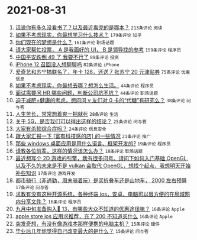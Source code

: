 # 2021-08-31

1. [话说你有多久没看书了？以及最近看完的是哪本？](https://www.v2ex.com/t/798973) `213条评论` `阅读`
1. [如果不考虑现实，你最想学习什么技术？](https://www.v2ex.com/t/799024) `179条评论` `知乎`
1. [你们现在的梦想是什么？](https://www.v2ex.com/t/798978) `161条评论` `职场话题`
1. [请大家帮忙投票， A 是我画好的 UI， B 是领导找的参考](https://www.v2ex.com/t/799039) `159条评论` `程序员`
1. [中国平安跌倒 49 了 我要不行了](https://www.v2ex.com/t/798999) `89条评论` `投资`
1. [iPhone 12 召回没人想聊聊吗](https://www.v2ex.com/t/798974) `82条评论` `iPhone`
1. [爱奇艺和苏宁搞联名了，年卡 128，还送 7 张苏宁 20 元津贴券](https://www.v2ex.com/t/798965) `75条评论` `优惠信息`
1. [如果不考虑现实，你最想去哪？想怎么生活。](https://www.v2ex.com/t/799067) `44条评论` `程序员`
1. [面试需要问 HR 哪些问题，判断公司坑不坑？](https://www.v2ex.com/t/798968) `44条评论` `职场话题`
1. [迫于减肥+健康的考虑，想问问 v 友们对 0 卡的“代糖”有研究么？](https://www.v2ex.com/t/799006) `38条评论` `问与答`
1. [人生苦长，常常想着爽一把就死](https://www.v2ex.com/t/799089) `28条评论` `生活`
1. [关于 5G，是否我们可以得出这样的结论？](https://www.v2ex.com/t/799136) `25条评论` `问与答`
1. [大家有杀软综合症吗？](https://www.v2ex.com/t/799134) `24条评论` `信息安全`
1. [跟大家汇报一下 [富有科技感的店] 的一些情况](https://www.v2ex.com/t/798971) `21条评论` `推广`
1. [那些 windows 桌面应用是用什么语言、框架开发的?](https://www.v2ex.com/t/799049) `19条评论` `程序员`
1. [请教各位前辈，这样的情况该怎么办？](https://www.v2ex.com/t/798963) `18条评论` `职场话题`
1. [最近想写个 2D 游戏的引擎，我有很多问号。请问下如何入门基础 OpenGL, 以及不久的未来是不是 vulkan 会取代 OpenGL，想找个起点，我想明天开始补些知识](https://www.v2ex.com/t/799108) `17条评论` `游戏开发`
1. [都市骑行（非通勤，周末骑着玩）是买折叠车还是山地车， 2000 左右预算](https://www.v2ex.com/t/799043) `17条评论` `问与答`
1. [求教有没有这种开源系统，各种终端 ios，安卓，电脑可以很方便的在局域网内分享文件？](https://www.v2ex.com/t/799133) `16条评论` `程序员`
1. [九月中旬准备购入🍎 13，有哪些大众不知道的优惠途径嘛？](https://www.v2ex.com/t/799103) `16条评论` `Apple`
1. [apple store ios 应用求推荐，充了 200 不知道买什么](https://www.v2ex.com/t/799086) `16条评论` `Apple`
1. [突发奇想，有没有像游戏本那样便携的电脑主机？](https://www.v2ex.com/t/799104) `15条评论` `硬件`
1. [毕业后几年你觉得自己改变最大的是什么？](https://www.v2ex.com/t/799076) `15条评论` `问与答`
